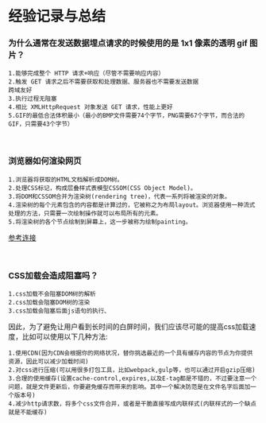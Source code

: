 # 经验记录与总结

### 为什么通常在发送数据埋点请求的时候使用的是 1x1 像素的透明 gif 图片？

```
1.能够完成整个 HTTP 请求+响应（尽管不需要响应内容）
2.触发 GET 请求之后不需要获取和处理数据、服务器也不需要发送数据
跨域友好
3.执行过程无阻塞
4.相比 XMLHttpRequest 对象发送 GET 请求，性能上更好
5.GIF的最低合法体积最小（最小的BMP文件需要74个字节，PNG需要67个字节，而合法的GIF，只需要43个字节）
```


<br>


### 浏览器如何渲染网页

```
1.浏览器将获取的HTML文档解析成DOM树。
2.处理CSS标记，构成层叠样式表模型CSSOM(CSS Object Model)。
3.将DOM和CSSOM合并为渲染树(rendering tree)，代表一系列将被渲染的对象。
4.渲染树的每个元素包含的内容都是计算过的，它被称之为布局layout。浏览器使用一种流式处理的方法，只需要一次绘制操作就可以布局所有的元素。
5.将渲染树的各个节点绘制到屏幕上，这一步被称为绘制painting。
```

 [参考连接](https://www.jianshu.com/p/e6252dc9be32_)


<br>

### CSS加载会造成阻塞吗？


```
1.css加载不会阻塞DOM树的解析
2.css加载会阻塞DOM树的渲染
3.css加载会阻塞后面js语句的执行、
```
因此，为了避免让用户看到长时间的白屏时间，我们应该尽可能的提高css加载速度，比如可以使用以下几种方法:
```
1.使用CDN(因为CDN会根据你的网络状况，替你挑选最近的一个具有缓存内容的节点为你提供资源，因此可以减少加载时间)
2.对css进行压缩(可以用很多打包工具，比如webpack,gulp等，也可以通过开启gzip压缩)
3.合理的使用缓存(设置cache-control,expires,以及E-tag都是不错的，不过要注意一个问题，就是文件更新后，你要避免缓存而带来的影响。其中一个解决防范是在文件名字后面加一个版本号)
4.减少http请求数，将多个css文件合并，或者是干脆直接写成内联样式(内联样式的一个缺点就是不能缓存)
```